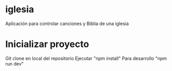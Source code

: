 # iglesia
Aplicación para controlar canciones y Biblia de una iglesia
# Inicializar proyecto
Git clone en local del repositorio
Ejecutar "npm install"
Para desarrollo "npm run dev"

